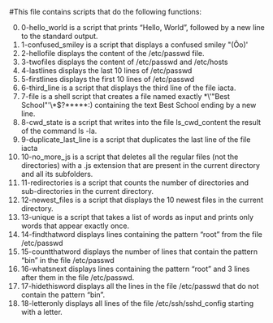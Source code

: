 #This file contains scripts that do the following functions:

0. 0-hello_world is a script that prints “Hello, World”, followed by a new line to the standard output.
1. 1-confused_smiley is a script that displays a confused smiley "(Ôo)'
2. 2-hellofile displays the content of the /etc/passwd file.
3. 3-twofiles displays the content of /etc/passwd and /etc/hosts
4. 4-lastlines displays the last 10 lines of /etc/passwd
5. 5-firstlines displays the first 10 lines of /etc/passwd
6. 6-third_line is a script that displays the third line of the file iacta.
7. 7-file is a shell script that creates a file named exactly \*\\'"Best School"\'\\*$\?\*\*\*\*\*:) containing the text Best School ending by a new line.
8. 8-cwd_state is a script that writes into the file ls_cwd_content the result of the command ls -la.
9. 9-duplicate_last_line is a script that duplicates the last line of the file iacta
10. 10-no_more_js  is a script that deletes all the regular files (not the directories) with a .js extension that are present in the current directory and all its subfolders.
11. 11-redirectories is a script that counts the number of directories and sub-directories in the current directory.
12. 12-newest_files is a script that displays the 10 newest files in the current directory.
13. 13-unique is a script that takes a list of words as input and prints only words that appear exactly once.
14. 14-findthatword displays lines containing the pattern “root” from the file /etc/passwd
15. 15-countthatword displays the number of lines that contain the pattern “bin” in the file /etc/passwd
16. 16-whatsnext displays lines containing the pattern “root” and 3 lines after them in the file /etc/passwd.
17. 17-hidethisword displays all the lines in the file /etc/passwd that do not contain the pattern “bin”.
18. 18-letteronly displays all lines of the file /etc/ssh/sshd_config starting with a letter.
